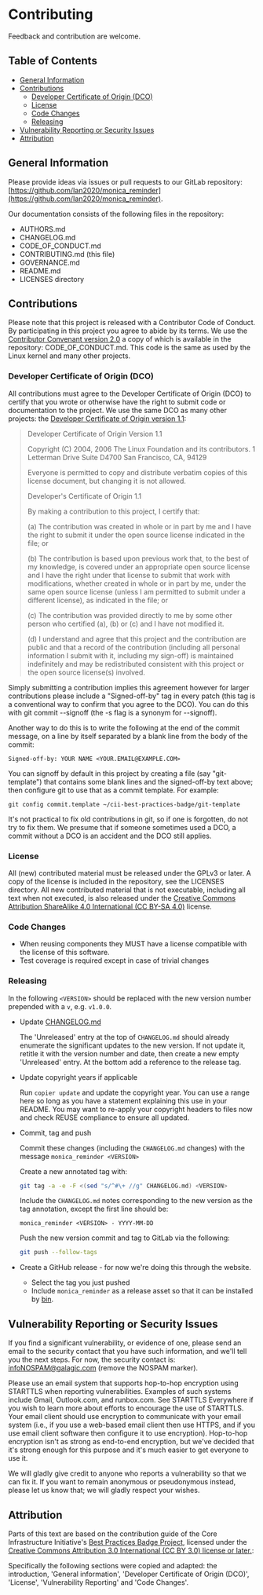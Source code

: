<!--
SPDX-FileCopyrightText: 2023 Ian2020 <https://github.com/Ian2020>

SPDX-License-Identifier: CC-BY-SA-4.0

Monica reminder is a BASH script that will takeover the emailing of reminders
for a Monica instance if you are experiencing problems.

For full copyright information see the AUTHORS file at the top-level
directory of this distribution or at
[AUTHORS](https://github.com/Ian2020/monica_reminder/AUTHORS.md)

This work is licensed under the Creative Commons Attribution 4.0 International
License. You should have received a copy of the license along with this work.
If not, visit http://creativecommons.org/licenses/by/4.0/ or send a letter to
Creative Commons, PO Box 1866, Mountain View, CA 94042, USA.
-->

# Contributing

Feedback and contribution are welcome.

## Table of Contents

<!-- vim-markdown-toc GitLab -->

* [General Information](#general-information)
* [Contributions](#contributions)
  * [Developer Certificate of Origin (DCO)](#developer-certificate-of-origin-dco)
  * [License](#license)
  * [Code Changes](#code-changes)
  * [Releasing](#releasing)
* [Vulnerability Reporting or Security Issues](#vulnerability-reporting-or-security-issues)
* [Attribution](#attribution)

<!-- vim-markdown-toc -->

## General Information

Please provide ideas via issues or pull requests to our GitLab repository:
[https://github.com/Ian2020/monica_reminder](https://github.com/Ian2020/monica_reminder).

Our documentation consists of the following files in the repository:

* AUTHORS.md
* CHANGELOG.md
* CODE_OF_CONDUCT.md
* CONTRIBUTING.md (this file)
* GOVERNANCE.md
* README.md
* LICENSES directory

## Contributions

Please note that this project is released with a Contributor Code of Conduct. By
participating in this project you agree to abide by its terms. We use the
[Contributor Convenant version
2.0](https://www.contributor-covenant.org/version/2/0/code_of_conduct.html) a
copy of which is available in the repository: CODE_OF_CONDUCT.md. This code is
the same as used by the Linux kernel and many other projects.

### Developer Certificate of Origin (DCO)

All contributions must agree to the Developer Certificate of Origin (DCO) to
certify that you wrote or otherwise have the right to submit code or
documentation to the project. We use the same DCO as many other projects: the
[Developer Certificate of Origin version
1.1](https://developercertificate.org/):

> Developer Certificate of Origin
> Version 1.1
>
> Copyright (C) 2004, 2006 The Linux Foundation and its contributors.
> 1 Letterman Drive
> Suite D4700
> San Francisco, CA, 94129
>
> Everyone is permitted to copy and distribute verbatim copies of this
> license document, but changing it is not allowed.
>
>
> Developer's Certificate of Origin 1.1
>
> By making a contribution to this project, I certify that:
>
> (a) The contribution was created in whole or in part by me and I
>     have the right to submit it under the open source license
>     indicated in the file; or
>
> (b) The contribution is based upon previous work that, to the best
>     of my knowledge, is covered under an appropriate open source
>     license and I have the right under that license to submit that
>     work with modifications, whether created in whole or in part
>     by me, under the same open source license (unless I am
>     permitted to submit under a different license), as indicated
>     in the file; or
>
> (c) The contribution was provided directly to me by some other
>     person who certified (a), (b) or (c) and I have not modified
>     it.
>
> (d) I understand and agree that this project and the contribution
>     are public and that a record of the contribution (including all
>     personal information I submit with it, including my sign-off) is
>     maintained indefinitely and may be redistributed consistent with
>     this project or the open source license(s) involved.

Simply submitting a contribution implies this agreement however for larger
contributions please include a "Signed-off-by" tag in every patch (this tag is a
conventional way to confirm that you agree to the DCO). You can do this with git
commit --signoff (the -s flag is a synonym for --signoff).

Another way to do this is to write the following at the end of the commit
message, on a line by itself separated by a blank line from the body of the
commit:

```text
Signed-off-by: YOUR NAME <YOUR.EMAIL@EXAMPLE.COM>
```

You can signoff by default in this project by creating a file (say
"git-template") that contains some blank lines and the signed-off-by text above;
then configure git to use that as a commit template. For example:

```text
git config commit.template ~/cii-best-practices-badge/git-template
```

It's not practical to fix old contributions in git, so if one is forgotten, do
not try to fix them. We presume that if someone sometimes used a DCO, a commit
without a DCO is an accident and the DCO still applies.

### License

All (new) contributed material must be released under the GPLv3 or later. A copy
of the license is included in the repository, see the LICENSES directory. All
new contributed material that is not executable, including all text when not
executed, is also released under the [Creative Commons Attribution ShareAlike
4.0 International (CC BY-SA
4.0)](https://creativecommons.org/licenses/by-sa/4.0/) license.

### Code Changes

* When reusing components they MUST have a license compatible with the license of
  this software.
* Test coverage is required except in case of trivial changes

### Releasing

In the following `<VERSION>` should be replaced with the new version number
prepended with a `v`, e.g. `v1.0.0`.

* Update [CHANGELOG.md](CHANGELOG.md)

  The 'Unreleased' entry at the top of `CHANGELOG.md` should already
  enumerate the significant updates to the new version. If not update it, retitle
  it with the version number and date, then create a new empty 'Unreleased' entry.
  At the bottom add a reference to the release tag.

* Update copyright years if applicable

  Run `copier update` and update the copyright year. You can use a range here so
  long as you have a statement explaining this use in your README. You may want
  to re-apply your copyright headers to files now and check REUSE compliance to
  ensure all updated.

* Commit, tag and push

  Commit these changes (including the `CHANGELOG.md` changes) with the message
  `monica_reminder <VERSION>`

  Create a new annotated tag with:

  ```bash
  git tag -a -e -F <(sed "s/^#\+ //g" CHANGELOG.md) <VERSION>
  ```

  Include the `CHANGELOG.md` notes corresponding to the new version as the
  tag annotation, except the first line should be:

  ```text
  monica_reminder <VERSION> - YYYY-MM-DD
  ```

  Push the new version commit and tag to GitLab via the following:

  ```bash
  git push --follow-tags
  ```

* Create a GitHub release - for now we're doing this through the website.
  * Select the tag you just pushed
  * Include `monica_reminder` as a release asset so that it can be installed
    by [bin](https://github.com/marcosnils/bin).

## Vulnerability Reporting or Security Issues

If you find a significant vulnerability, or evidence of one, please send an
email to the security contact that you have such information, and we'll tell
you the next steps. For now, the security contact is: infoNOSPAM@galagic.com
(remove the NOSPAM marker).

Please use an email system that supports hop-to-hop encryption using STARTTLS
when reporting vulnerabilities. Examples of such systems include Gmail,
Outlook.com, and runbox.com. See STARTTLS Everywhere if you wish to learn more
about efforts to encourage the use of STARTTLS. Your email client should use
encryption to communicate with your email system (i.e., if you use a web-based
email client then use HTTPS, and if you use email client software then configure
it to use encryption). Hop-to-hop encryption isn't as strong as end-to-end
encryption, but we've decided that it's strong enough for this purpose and it's
much easier to get everyone to use it.

We will gladly give credit to anyone who reports a vulnerability so that we can
fix it. If you want to remain anonymous or pseudonymous instead, please let us
know that; we will gladly respect your wishes.

## Attribution

Parts of this text are based on the contribution guide of the Core
Infrastructure Initiative's
[Best Practices Badge
Project](https://github.com/coreinfrastructure/best-practices-badge/blob/master/CONTRIBUTING.md),
licensed under the [Creative Commons Attribution 3.0 International (CC BY 3.0)
license or later.](https://creativecommons.org/licenses/by/3.0/):

Specifically the following sections were copied and adapted: the introduction,
'General information', 'Developer Certificate of Origin (DCO)', 'License',
'Vulnerability Reporting' and 'Code Changes'.

